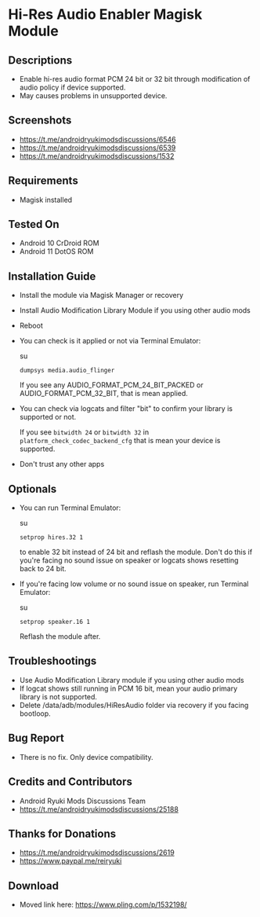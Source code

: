 # Hi-Res Audio Enabler Magisk Module

## Descriptions
- Enable hi-res audio format PCM 24 bit or 32 bit through modification of audio policy if device supported. 
- May causes problems in unsupported device.

## Screenshots
- https://t.me/androidryukimodsdiscussions/6546
- https://t.me/androidryukimodsdiscussions/6539
- https://t.me/androidryukimodsdiscussions/1532

## Requirements
- Magisk installed

## Tested On
- Android 10 CrDroid ROM
- Android 11 DotOS ROM

## Installation Guide
- Install the module via Magisk Manager or recovery
- Install Audio Modification Library Module if you using other audio mods
- Reboot
- You can check is it applied or not via Terminal Emulator:

  su

  `dumpsys media.audio_flinger`

  If you see any AUDIO_FORMAT_PCM_24_BIT_PACKED or AUDIO_FORMAT_PCM_32_BIT, that is mean applied.

- You can check via logcats and filter "bit" to confirm your library is supported or not.
  
  If you see `bitwidth 24` or `bitwidth 32` in `platform_check_codec_backend_cfg` that is mean your device is supported.

- Don't trust any other apps

## Optionals
- You can run Terminal Emulator:

  su

  `setprop hires.32 1`

  to enable 32 bit instead of 24 bit and reflash the module. Don't do this if you're facing no sound issue on speaker or logcats shows resetting back to 24 bit.

- If you're facing low volume or no sound issue on speaker, run Terminal Emulator:

  su

  `setprop speaker.16 1`

  Reflash the module after.

## Troubleshootings
- Use Audio Modification Library module if you using other audio mods
- If logcat shows still running in PCM 16 bit, mean your audio primary library is not supported.
- Delete /data/adb/modules/HiResAudio folder via recovery if you facing bootloop.

## Bug Report
- There is no fix. Only device compatibility.

## Credits and Contributors
- Android Ryuki Mods Discussions Team
- https://t.me/androidryukimodsdiscussions/25188

## Thanks for Donations
- https://t.me/androidryukimodsdiscussions/2619
- https://www.paypal.me/reiryuki

## Download
- Moved link here: https://www.pling.com/p/1532198/
